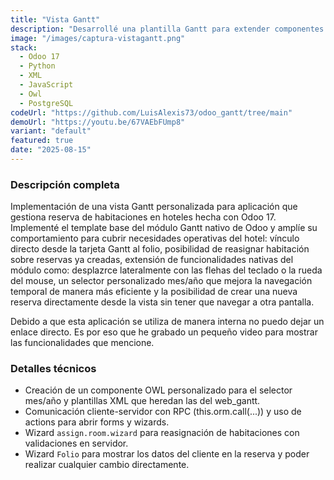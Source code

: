 ```yaml
---
title: "Vista Gantt"
description: "Desarrollé una plantilla Gantt para extender componentes (GanttRenderer, GanttModel, GanttPopover) e incluir un selector mes/año, botones de acción y accesos rápidos desde el gráfico Gantt."
image: "/images/captura-vistagantt.png"
stack:
  - Odoo 17
  - Python
  - XML
  - JavaScript
  - Owl
  - PostgreSQL
codeUrl: "https://github.com/LuisAlexis73/odoo_gantt/tree/main"
demoUrl: "https://youtu.be/67VAEbFUmp8"
variant: "default"
featured: true
date: "2025-08-15"
---
```


### Descripción completa

Implementación de una vista Gantt personalizada para aplicación que gestiona reserva de habitaciones en hoteles hecha con Odoo 17. Implementé el template base del módulo Gantt nativo de Odoo y amplíe su comportamiento para cubrir necesidades operativas del hotel: vínculo directo desde la tarjeta Gantt al folio, posibilidad de reasignar habitación sobre reservas ya creadas, extensión de funcionalidades nativas del módulo como: desplazrce lateralmente con las flehas del teclado o la rueda del mouse, un selector personalizado mes/año que mejora la navegación temporal de manera más eficiente y la posibilidad de crear una nueva reserva directamente desde la vista sin tener que navegar a otra pantalla.

Debido a que esta aplicación se utiliza de manera interna no puedo dejar un enlace directo. Es por eso que he grabado un pequeño video para mostrar las funcionalidades que mencione.

### Detalles técnicos

- Creación de un componente OWL personalizado para el selector mes/año y plantillas XML que heredan las del web_gantt.
- Comunicación cliente-servidor con RPC (this.orm.call(...)) y uso de actions para abrir forms y wizards.
- Wizard `assign.room.wizard` para reasignación de habitaciones con validaciones en servidor.
- Wizard `Folio` para mostrar los datos del cliente en la reserva y poder realizar cualquier cambio directamente.
